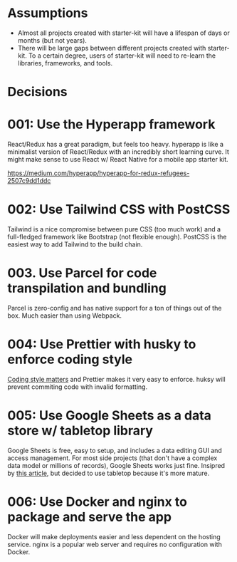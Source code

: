 # Assumptions

- Almost all projects created with starter-kit will have a lifespan of days or months (but not years).
- There will be large gaps between different projects created with starter-kit. To a certain degree, users of starter-kit will need to re-learn the libraries, frameworks, and tools.

# Decisions

# 001: Use the Hyperapp framework

React/Redux has a great paradigm, but feels too heavy. hyperapp is like a minimalist version of React/Redux with an incredibly short learning curve. It might make sense to use React w/ React Native for a mobile app starter kit.

https://medium.com/hyperapp/hyperapp-for-redux-refugees-2507c9dd1ddc

# 002: Use Tailwind CSS with PostCSS

Tailwind is a nice compromise between pure CSS (too much work) and a full-fledged framework like Bootstrap (not flexible enough). PostCSS is the easiest way to add Tailwind to the build chain.

# 003. Use Parcel for code transpilation and bundling

Parcel is zero-config and has native support for a ton of things out of the box. Much easier than using Webpack.

# 004: Use Prettier with husky to enforce coding style

[Coding style matters](https://www.smashingmagazine.com/2012/10/why-coding-style-matters/) and Prettier makes it very easy to enforce. huksy will prevent commiting code with invalid formatting.

# 005: Use Google Sheets as a data store w/ tabletop library

Google Sheets is free, easy to setup, and includes a data editing GUI and access management. For most side projects (that don't have a complex data model or millions of records), Google Sheets works just fine. Insipred by [this article](https://medium.freecodecamp.org/get-sheet-done-using-google-spreadsheets-as-your-data-backend-650ba23dc6d9), but decided to use tabletop because it's more mature.

# 006: Use Docker and nginx to package and serve the app

Docker will make deployments easier and less dependent on the hosting service. nginx is a popular web server and requires no configuration with Docker.
